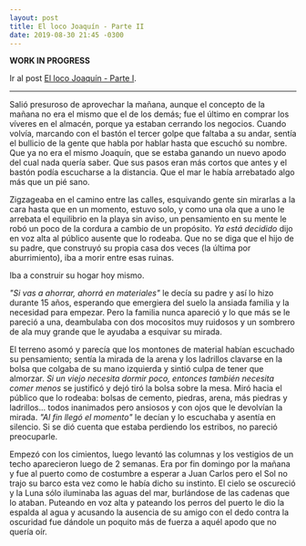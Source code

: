 ```yaml
---
layout: post
title: El loco Joaquín - Parte II
date: 2019-08-30 21:45 -0300
---
```


**WORK IN PROGRESS**

Ir al post [El loco Joaquín - Parte I](http://ariel17.com.ar/2018/08/22/el-loco-joaquin-parte-i.html).

---

Salió presuroso de aprovechar la mañana, aunque el concepto de la mañana no era
el mismo que el de los demás; fue el último en comprar los víveres en el
almacén, porque ya estaban cerrando los negocios. Cuando volvía, marcando con
el bastón el tercer golpe que faltaba a su andar, sentía el bullicio de la
gente que habla por hablar hasta que escuchó su nombre. Que ya no era el mismo
Joaquín, que se estaba ganando un nuevo apodo del cual nada quería saber. Que
sus pasos eran más cortos que antes y el bastón podía escucharse a la
distancia. Que el mar le había arrebatado algo más que un pié sano.

Zigzageaba en el camino entre las calles, esquivando gente sin mirarlas a la
cara hasta que en un momento, estuvo solo, y como una ola que a uno le arrebata
el equilibrio en la playa sin aviso, un pensamiento en su mente le robó un poco
de la cordura a cambio de un propósito. *Ya está decidido* dijo en voz alta al
público ausente que lo rodeaba. Que no se diga que el hijo de su padre, que
construyó su propia casa dos veces (la última por aburrimiento), iba a morir
entre esas ruinas.

Iba a construir su hogar hoy mismo.

*"Si vas a ahorrar, ahorrá en materiales"* le decía su padre y así lo hizo
durante 15 años, esperando que emergiera del suelo la ansiada familia y la
necesidad para empezar. Pero la familia nunca apareció y lo que más se le
pareció a una, deambulaba con dos mocositos muy ruidosos y un sombrero de ala
muy grande que le ayudaba a esquivar su mirada.

El terreno asomó y parecía que los montones de material habían escuchado su
pensamiento; sentía la mirada de la arena y los ladrillos clavarse en la bolsa
que colgaba de su mano izquierda y sintió culpa de tener que almorzar. *Si un
viejo necesita dormir poco, entonces también necesita comer menos* se justificó
y dejó tiró la bolsa sobre la mesa. Miró hacia el público que lo rodeaba:
bolsas de cemento, piedras, arena, más piedras y ladrillos... todos inanimados
pero ansiosos y con ojos que le devolvían la mirada. *"Al fin llegó el
momento"* le decían y lo escuchaba y asentía en silencio. Si se dió cuenta que
estaba perdiendo los estribos, no pareció preocuparle.

Empezó con los cimientos, luego levantó las columnas y los vestigios de un
techo aparecieron luego de 2 semanas. Era por fin domingo por la mañana y fue
al puerto como de costumbre a esperar a Juan Carlos pero el Sol no trajo su
barco esta vez como le había dicho su instinto. El cielo se oscureció y la Luna
sólo iluminaba las aguas del mar, burlándose de las cadenas que lo ataban.
Puteando en voz alta y pateando los perros del puerto le dio la espalda al agua
y acusando la ausencia de su amigo con el dedo contra la oscuridad fue dándole
un poquito más de fuerza a aquél apodo que no quería oír.
